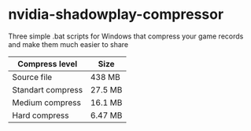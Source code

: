 # nvidia-shadowplay-compressor
Three simple .bat scripts for Windows that compress your game records and make them much easier to share 

| Compress level    |    Size   |
|-------------------|-----------|
| Source file       |  438 MB   | 
| Standart compress |  27.5 MB  |
| Medium compress   |  16.1 MB  |
| Hard compress     |  6.47 MB  |


